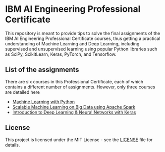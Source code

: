 # IBM AI Engineering Professional Certificate

This repository is meant to provide tips to solve the final assignments of the IBM AI Engineering Professional Certificate courses, thus getting a practical understanding of Machine Learning and Deep Learning, including supervised and unsupervised learning using popular Python libraries such as SciPy, ScikitLearn, Keras, PyTorch, and Tensorflow.

## List of the assignments

There are six courses in this Professional Certificate, each of which contains a different number of assignments. However, only three courses are detailed here

- [Machine Learning with Python](./ML_with_python)
- [Scalable Machine Learning on Big Data using Apache Spark](./Scalable_ML_on_Big_Data)
- [Introduction to Deep Learning & Neural Networks with Keras](./DL_and_NN_with_Keras)

## License

This project is licensed under the MIT License - see the [LICENSE](LICENSE) file for details.
